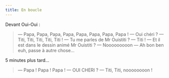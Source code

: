 ```yaml
---
title: En boucle
---
```


Devant Oui-Oui :

> — Papa, Papa, Papa, Papa, Papa, Papa, Papa, Papa ! 
> — Oui chéri ? 
> — Titi, Titi, Titi, Titi, Titi ! 
> — Tu me parles de Mr Ouistiti ? 
> — Titi ! 
> — Et il est dans le dessin animé Mr Ouistiti ? 
> — Nooooooooon 
> — Ah bon ben euh, passe à autre chose...

5 minutes plus tard...

> — Papa ! Papa ! Papa ! 
> — OUI CHERI ? 
> — Titi, Titi, noooooooon !

